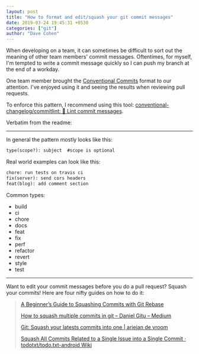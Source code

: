 ```yaml
---
layout: post
title: "How to format and edit/squash your git commit messages"
date: 2019-03-24 19:45:31 +0530
categories: ["git"]
author: "Dave Cohen"
---
```


When developing on a team, it can sometimes be difficult to sort out the meaning of other team members' commit messages. Oftentimes, for myself, I'm tempted to write a commit message quickly so I can push my branch at the end of a workday.

One team member brought the [Conventional Commits](https://www.conventionalcommits.org/en/v1.0.0-beta.3/) format to our attention. I've enjoyed using it and seeing the results when reviewing pull requests.

To enforce this pattern, I recommend using this tool: [conventional-changelog/commitlint: 📓 Lint commit messages](https://github.com/conventional-changelog/commitlint).

Verbatim from the readme:

---

In general the pattern mostly looks like this:

```txt
type(scope?): subject  #scope is optional
```

Real world examples can look like this:

```txt
chore: run tests on travis ci
fix(server): send cors headers
feat(blog): add comment section
```

Common types:

- build
- ci
- chore
- docs
- feat
- fix
- perf
- refactor
- revert
- style
- test

---

Want to edit your commit messages before you do a pull request? Squash your commits! Here are four nifty guides on how to do it:

> [A Beginner’s Guide to Squashing Commits with Git Rebase](https://medium.com/@slamflipstrom/a-beginners-guide-to-squashing-commits-with-git-rebase-8185cf6e62ec)
>
> [How to squash multiple commits in git – Daniel Gitu – Medium](https://medium.com/@gitudaniel/how-to-squash-multiple-commits-in-git-58c22387c4ce)
>
> [Git: Squash your latests commits into one | ariejan de vroom](https://www.devroom.io/2011/07/05/git-squash-your-latests-commits-into-one/)
>
> [Squash All Commits Related to a Single Issue into a Single Commit · todotxt/todo.txt-android Wiki](https://github.com/todotxt/todo.txt-android/wiki/Squash-All-Commits-Related-to-a-Single-Issue-into-a-Single-Commit)
